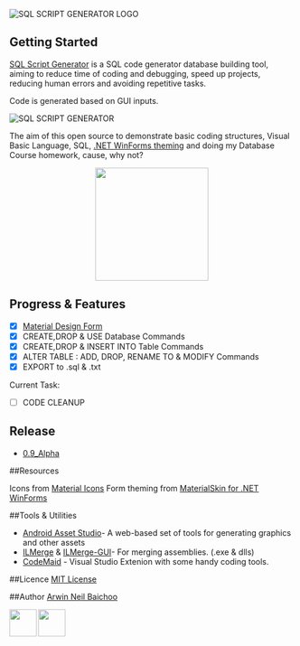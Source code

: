![SQL SCRIPT GENERATOR LOGO](http://i.imgur.com/M058kks.jpg)


## Getting Started
[SQL Script Generator](https://github.com/arwinneil/Why-Write-SQL) is a SQL code generator database building tool, aiming to reduce time of coding and debugging, speed up projects, reducing human errors and avoiding repetitive tasks.

Code is generated based on GUI inputs.

![SQL SCRIPT GENERATOR](http://i.imgur.com/AfATThQ.png)

The aim of this open source  to demonstrate basic coding structures, Visual Basic Language, SQL, [.NET WinForms theming](#resources) and doing my Database Course homework, cause, why not?

<p align="center">
<img src="https://i.imgflip.com/1aulgw.jpg"  height="200" >
<p/>

## Progress & Features

- [x] [Material Design Form](#resources)
- [x] CREATE,DROP & USE Database Commands
- [x] CREATE,DROP & INSERT INTO Table Commands
- [x] ALTER TABLE : ADD, DROP, RENAME TO & MODIFY Commands
- [x] EXPORT to .sql & .txt

Current Task:
- [ ] CODE CLEANUP

## Release
-  [0.9_Alpha](https://github.com/arwinneil/Why-Write-SQL/releases/tag/0.9_Alpha)

##Resources

Icons from [Material Icons](https://design.google.com/icons/) 
Form theming from [MaterialSkin for .NET WinForms](https://github.com/IgnaceMaes/MaterialSkin) 

##Tools & Utilities
- [Android Asset Studio](https://romannurik.github.io/AndroidAssetStudio/)- A web-based set of tools for generating graphics and other assets 
- [ILMerge](https://www.microsoft.com/en-us/download/confirmation.aspx?id=17630) & [ILMerge-GUI](http://ilmergegui.codeplex.com/)- For merging assemblies. (.exe & dlls)
- [CodeMaid](http://www.codemaid.net/) - Visual Studio Extenion with some handy coding tools.

##Licence
[MIT License](LICENSE)

##Author
[Arwin Neil Baichoo](https://github.com/arwinneil)

<a href="https://www.linkedin.com/in/arwinneil"><img src="http://image.flaticon.com/icons/svg/179/179330.svg" align="left" height="48" width="48" ></a><a href="https://www.instagram.com/arwinneil/"><img src="http://image.flaticon.com/icons/svg/145/145805.svg" align="left" height="48" width="48" ></a>





